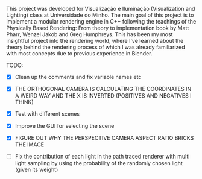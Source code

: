 


This project was developed for Visualização e Iluminação (Visualization and Lighting) class at Universidade do Minho. The main goal of this project is to implement a modular rendering engine in C++ following the teachings of the Physically Based Rendering: From theory to implementation book by Matt Pharr, Wenzel Jakob and Greg Humphreys. This has been my most insightful project into the rendering world, where I've learned about the theory behind the rendering process of which I was already familiarized with most concepts due to previous experience in Blender.


TODO:
- [x] Clean up the comments and fix variable names etc
- [x] THE ORTHOGONAL CAMERA IS CALCULATING THE COORDINATES IN A WEIRD WAY AND THE X IS INVERTED (POSITIVES AND NEGATIVES I THINK)
- [x] Test with different scenes
- [x] Improve the GUI for selecting the scene
- [x] FIGURE OUT WHY THE PERSPECTIVE CAMERA ASPECT RATIO BRICKS THE IMAGE
- [ ] Fix the contribution of each light in the path traced renderer with multi light sampling by using the probability of the randomly chosen light (given its weight)


